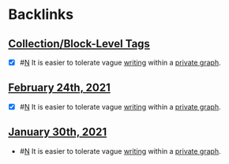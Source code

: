 
# Backlinks
## [Collection/Block-Level Tags](<Collection/Block-Level Tags.md>)
- [x] #[N](<N.md>) It is easier to tolerate vague [writing](<writing.md>) within a [private graph](<private graph.md>).

## [February 24th, 2021](<February 24th, 2021.md>)
- [x] #[N](<N.md>) It is easier to tolerate vague [writing](<writing.md>) within a [private graph](<private graph.md>).

## [January 30th, 2021](<January 30th, 2021.md>)
- #[N](<N.md>) It is easier to tolerate vague [writing](<writing.md>) within a [private graph](<private graph.md>).

